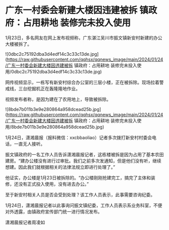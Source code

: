# 广东一村委会新建大楼因违建被拆 镇政府：占用耕地 装修完未投入使用

1月23日，多名网友在网上发布视频称，广东湛江吴川市振文镇新安村新建的办公大楼被拆了。

![0dbc2c75192dba3d4edf14c3c33c13de.jpg](https://raw.githubusercontent.com/qqhsx/qqnews_image/main/2024/01/24/广东一村委会新建大楼因违建被拆 镇政府：占用耕地 装修完未投入使用/0dbc2c75192dba3d4edf14c3c33c13de.jpg)

网传视频显示，一栋写有新安村综合办公室的三层小楼，正在被拆除。现场拉着警戒线，三台挖掘机正在轰隆隆地作业。

视频发布者称，是因为建在了农用地上，导致被拆除。

![8bde7b011b3e9e280864a958dcead25b.jpg](https://raw.githubusercontent.com/qqhsx/qqnews_image/main/2024/01/24/广东一村委会新建大楼因违建被拆 镇政府：占用耕地 装修完未投入使用/8bde7b011b3e9e280864a958dcead25b.jpg)

1月24日，潇湘晨报（报料微信：xxcbbaoliao）记者多次拨打新安村村委会电话，一直无人接听。

振文镇政府的一名工作人员告诉潇湘晨报记者，这栋楼被拆是因为占用了基本农田建房。“建办公楼没有进行过审批。我们之前多次发通知，但是他们没有听，继续想建。因此我们就根据相关的法律法规立即进行处理了。”

他证实，办公楼是1月23日被拆除的。“办公楼刚刚抢建完工，搞完了主体和装修，还没有正式投入使用，没有进去办公。”

至于新安村相关人员是否会受到处理？该工作人员表示，此事需要咨询纪委。

1月24日，潇湘晨报记者以此事询问振文镇纪委，工作人员表示系业务科室，不便对外透露，由镇政府宣传部门统一进行情况发布。

潇湘晨报记者周凌如

